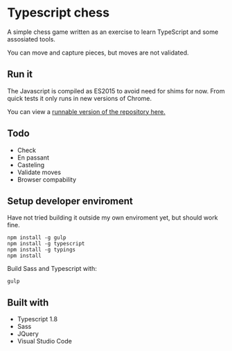 # Typescript chess

A simple chess game written as an exercise to learn TypeScript and some assosiated tools.

You can move and capture pieces, but moves are not validated.

## Run it

The Javascript is compiled as ES2015 to avoid need for shims for now. From quick tests it only runs in new versions of Chrome. 

You can view a [runnable version of the repository here.](https://cdn.rawgit.com/dwenner/typescript-chess/master/index.html)  

## Todo

* Check
* En passant
* Casteling
* Validate moves
* Browser compability

## Setup developer enviroment

Have not tried building it outside my own enviroment yet, but should work fine.
```
npm install -g gulp 
npm install -g typescript 
npm install -g typings 
npm install
```

Build Sass and Typescript with: 
```
gulp
```

## Built with

* Typescript 1.8
* Sass
* JQuery
* Visual Studio Code